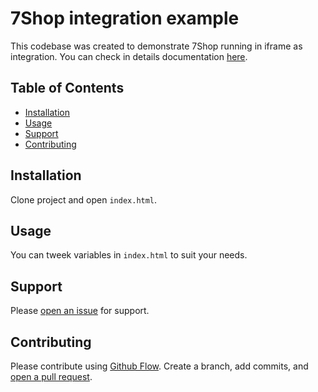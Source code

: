 # 7Shop integration example

This codebase was created to demonstrate 7Shop running in iframe as integration.
You can check in details documentation [here](https://docs.nsoft.ba/7shop/master/tutorial-iframe-as-slave.html).

## Table of Contents

- [Installation](#installation)
- [Usage](#usage)
- [Support](#support)
- [Contributing](#contributing)

## Installation

Clone project and open `index.html`.

## Usage

You can tweek variables in `index.html` to suit your needs.

## Support

Please [open an issue](https://github.com/chmjs/seven-shop-integration-example/issues) for support.

## Contributing

Please contribute using [Github Flow](https://guides.github.com/introduction/flow/). Create a branch, add commits, and [open a pull request](https://github.com/fraction/readme-boilerplate/compare/).
